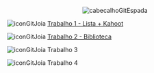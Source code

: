 <div align="center">

![cabecalhoGitEspada](https://github.com/user-attachments/assets/962bcf29-5f4d-4183-8d00-e094c8901dd3)

</div>

![iconGitJoia](https://github.com/user-attachments/assets/5d26f355-6c6f-4da4-a9b0-260d5f507404) [Trabalho 1 - Lista + Kahoot](https://github.com/user-attachments/files/16532405/Trabalho.01.-.2024.2.pdf)


![iconGitJoia](https://github.com/user-attachments/assets/5d26f355-6c6f-4da4-a9b0-260d5f507404) [Trabalho 2 - Biblioteca](https://github.com/user-attachments/files/16894246/Trabalho.2.-.Biblioteca.pdf)

![iconGitJoia](https://github.com/user-attachments/assets/5d26f355-6c6f-4da4-a9b0-260d5f507404) Trabalho 3

![iconGitJoia](https://github.com/user-attachments/assets/5d26f355-6c6f-4da4-a9b0-260d5f507404) Trabalho 4

